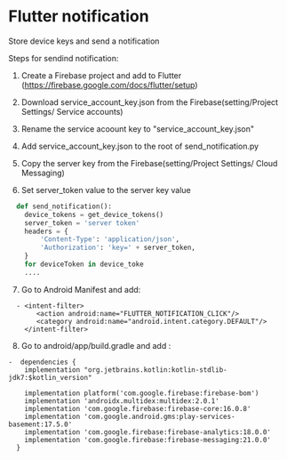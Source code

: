 # Flutter notification

Store device keys and send a notification

Steps for sendind notification: 

1. Create a Firebase project and add to Flutter (https://firebase.google.com/docs/flutter/setup)

2. Download service_account_key.json from the Firebase(setting/Project Settings/ Service accounts)

3.  Rename the service acoount key to  "service_account_key.json"

4. Add service_account_key.json to the root of send_notification.py

5. Copy the server key from the Firebase(setting/Project Settings/ Cloud Messaging)

6. Set server_token value to the server key value
```python
  def send_notification():
    device_tokens = get_device_tokens()
    server_token = 'server token'
    headers = {
        'Content-Type': 'application/json',
        'Authorization': 'key=' + server_token,
    }
    for deviceToken in device_toke
    ....
```
7. Go to Android Manifest and add:
```
  - <intent-filter>
       <action android:name="FLUTTER_NOTIFICATION_CLICK"/>
       <category android:name="android.intent.category.DEFAULT"/>
    </intent-filter>
```

8. Go to android/app/build.gradle and add :
```
-  dependencies {
    implementation "org.jetbrains.kotlin:kotlin-stdlib-jdk7:$kotlin_version"
    
    implementation platform('com.google.firebase:firebase-bom')
    implementation 'androidx.multidex:multidex:2.0.1'
    implementation 'com.google.firebase:firebase-core:16.0.8'
    implementation 'com.google.android.gms:play-services-basement:17.5.0'
    implementation 'com.google.firebase:firebase-analytics:18.0.0'
    implementation 'com.google.firebase:firebase-messaging:21.0.0'
  }
```
